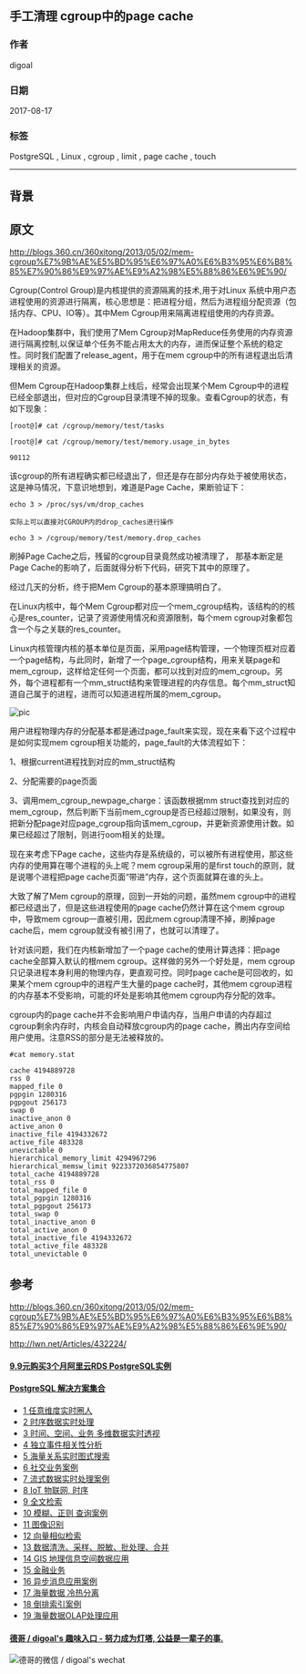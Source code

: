 ## 手工清理 cgroup中的page cache  
                       
### 作者      
digoal      
      
### 日期       
2017-08-17     
        
### 标签      
PostgreSQL , Linux , cgroup , limit , page cache , touch         
                  
----                  
                   
## 背景    
  
## 原文  
http://blogs.360.cn/360xitong/2013/05/02/mem-cgroup%E7%9B%AE%E5%BD%95%E6%97%A0%E6%B3%95%E6%B8%85%E7%90%86%E9%97%AE%E9%A2%98%E5%88%86%E6%9E%90/  
  
Cgroup(Control Group)是内核提供的资源隔离的技术,用于对Linux 系统中用户态进程使用的资源进行隔离，核心思想是：把进程分组，然后为进程组分配资源（包括内存、CPU、IO等）。其中Mem Cgroup用来隔离进程组使用的内存资源。  
  
在Hadoop集群中，我们使用了Mem Cgroup对MapReduce任务使用的内存资源进行隔离控制,以保证单个任务不能占用太大的内存，进而保证整个系统的稳定性。同时我们配置了release_agent，用于在mem cgroup中的所有进程退出后清理相关的资源。  
  
但Mem Cgroup在Hadoop集群上线后，经常会出现某个Mem Cgroup中的进程已经全部退出，但对应的Cgroup目录清理不掉的现象。查看Cgroup的状态，有如下现象：  
  
```  
[root@]# cat /cgroup/memory/test/tasks  
  
[root@]# cat /cgroup/memory/test/memory.usage_in_bytes  
  
90112  
```  
  
该cgroup的所有进程确实都已经退出了，但还是存在部分内存处于被使用状态，这是神马情况，下意识地想到，难道是Page Cache，果断验证下：  
  
```  
echo 3 > /proc/sys/vm/drop_caches  
  
实际上可以直接对CGROUP内的drop_caches进行操作  
  
echo 3 > /cgroup/memory/test/memory.drop_caches  
```  
  
刷掉Page Cache之后，残留的cgroup目录竟然成功被清理了， 那基本断定是Page Cache的影响了，后面就得分析下代码，研究下其中的原理了。  
  
经过几天的分析，终于把Mem Cgroup的基本原理搞明白了。  
  
在Linux内核中，每个Mem Cgroup都对应一个mem_cgroup结构，该结构的的核心是res_counter，记录了资源使用情况和资源限制，每个mem cgroup对象都包含一个与之关联的res_counter。  
  
Linux内核管理内核的基本单位是页面，采用page结构管理，一个物理页框对应着一个page结构，与此同时，新增了一个page_cgroup结构，用来关联page和mem_cgroup，这样给定任何一个页面，都可以找到对应的mem_cgroup。另外，每个进程都有一个mm_struct结构来管理进程的内存信息。每个mm_struct知道自己属于的进程，进而可以知道进程所属的mem_cgroup。  
  
![pic](20170817_02_pic_001.png)  
  
用户进程物理内存的分配基本都是通过page_fault来实现，现在来看下这个过程中是如何实现mem cgroup相关功能的，page_fault的大体流程如下：  
  
1、根据current进程找到对应的mm_struct结构  
  
2、分配需要的page页面  
  
3、调用mem_cgroup_newpage_charge：该函数根据mm struct查找到对应的mem_cgroup，然后判断下当前mem_cgroup是否已经超过限制，如果没有，则把新分配page对应page_cgroup指向该mem_cgroup，并更新资源使用计数。如果已经超过了限制，则进行oom相关的处理。  
  
现在来考虑下Page cache，这些内存是系统级的，可以被所有进程使用，那这些内存的使用算在哪个进程的头上呢？mem cgroup采用的是first touch的原则，就是说哪个进程把page cache页面“带进”内存，这个页面就算在谁的头上。  
  
大致了解了Mem cgroup的原理，回到一开始的问题，虽然mem cgroup中的进程都已经退出了，但是这些进程使用的page cache仍然计算在这个mem cgroup中，导致mem cgroup一直被引用，因此mem cgroup清理不掉，刷掉page cache后，mem cgroup就没有被引用了，也就可以清理了。  
  
针对该问题，我们在内核新增加了一个page cache的使用计算选择：把page cache全部算入默认的根mem cgroup。这样做的另外一个好处是，mem cgroup只记录进程本身利用的物理内存，更直观可控。同时page cache是可回收的，如果某个mem cgroup中的进程产生大量的page cache时，其他mem cgroup进程的内存基本不受影响，可能的坏处是影响其他mem cgroup内存分配的效率。  
  
cgroup内的page cache并不会影响用户申请内存，当用户申请的内存超过cgroup剩余内存时，内核会自动释放cgroup内的page cache，腾出内存空间给用户使用。注意RSS的部分是无法被释放的。  
  
```  
#cat memory.stat   
  
cache 4194889728  
rss 0  
mapped_file 0  
pgpgin 1280316  
pgpgout 256173  
swap 0  
inactive_anon 0  
active_anon 0  
inactive_file 4194332672  
active_file 483328  
unevictable 0  
hierarchical_memory_limit 4294967296  
hierarchical_memsw_limit 9223372036854775807  
total_cache 4194889728  
total_rss 0  
total_mapped_file 0  
total_pgpgin 1280316  
total_pgpgout 256173  
total_swap 0  
total_inactive_anon 0  
total_active_anon 0  
total_inactive_file 4194332672  
total_active_file 483328  
total_unevictable 0  
```  
  
## 参考    
http://blogs.360.cn/360xitong/2013/05/02/mem-cgroup%E7%9B%AE%E5%BD%95%E6%97%A0%E6%B3%95%E6%B8%85%E7%90%86%E9%97%AE%E9%A2%98%E5%88%86%E6%9E%90/  
  
http://lwn.net/Articles/432224/  
  
  
  
  
  
  
  
  
  
  
  
  
  
  
  
  
  
  
  
  
  
  
  
  
  
  
  
  
  
  
  
  
  
  
  
  
  
  
  
  
  
  
  
  
  
#### [9.9元购买3个月阿里云RDS PostgreSQL实例](https://www.aliyun.com/database/postgresqlactivity "57258f76c37864c6e6d23383d05714ea")
  
  
#### [PostgreSQL 解决方案集合](https://yq.aliyun.com/topic/118 "40cff096e9ed7122c512b35d8561d9c8")
- [1 任意维度实时圈人](https://yq.aliyun.com/topic/118 "40cff096e9ed7122c512b35d8561d9c8")
- [2 时序数据实时处理](https://yq.aliyun.com/topic/118 "40cff096e9ed7122c512b35d8561d9c8")
- [3 时间、空间、业务 多维数据实时透视](https://yq.aliyun.com/topic/118 "40cff096e9ed7122c512b35d8561d9c8")
- [4 独立事件相关性分析](https://yq.aliyun.com/topic/118 "40cff096e9ed7122c512b35d8561d9c8")
- [5 海量关系实时图式搜索](https://yq.aliyun.com/topic/118 "40cff096e9ed7122c512b35d8561d9c8")
- [6 社交业务案例](https://yq.aliyun.com/topic/118 "40cff096e9ed7122c512b35d8561d9c8")
- [7 流式数据实时处理案例](https://yq.aliyun.com/topic/118 "40cff096e9ed7122c512b35d8561d9c8")
- [8 IoT 物联网, 时序](https://yq.aliyun.com/topic/118 "40cff096e9ed7122c512b35d8561d9c8")
- [9 全文检索](https://yq.aliyun.com/topic/118 "40cff096e9ed7122c512b35d8561d9c8")
- [10 模糊、正则 查询案例](https://yq.aliyun.com/topic/118 "40cff096e9ed7122c512b35d8561d9c8")
- [11 图像识别](https://yq.aliyun.com/topic/118 "40cff096e9ed7122c512b35d8561d9c8")
- [12 向量相似检索](https://yq.aliyun.com/topic/118 "40cff096e9ed7122c512b35d8561d9c8")
- [13 数据清洗、采样、脱敏、批处理、合并](https://yq.aliyun.com/topic/118 "40cff096e9ed7122c512b35d8561d9c8")
- [14 GIS 地理信息空间数据应用](https://yq.aliyun.com/topic/118 "40cff096e9ed7122c512b35d8561d9c8")
- [15 金融业务](https://yq.aliyun.com/topic/118 "40cff096e9ed7122c512b35d8561d9c8")
- [16 异步消息应用案例](https://yq.aliyun.com/topic/118 "40cff096e9ed7122c512b35d8561d9c8")
- [17 海量数据 冷热分离](https://yq.aliyun.com/topic/118 "40cff096e9ed7122c512b35d8561d9c8")
- [18 倒排索引案例](https://yq.aliyun.com/topic/118 "40cff096e9ed7122c512b35d8561d9c8")
- [19 海量数据OLAP处理应用](https://yq.aliyun.com/topic/118 "40cff096e9ed7122c512b35d8561d9c8")
  
  
#### [德哥 / digoal's 趣味入口 - 努力成为灯塔, 公益是一辈子的事.](https://github.com/digoal/blog/blob/master/README.md "22709685feb7cab07d30f30387f0a9ae")
  
  
![德哥的微信 / digoal's wechat](../pic/digoal_weixin.jpg "f7ad92eeba24523fd47a6e1a0e691b59")
  

